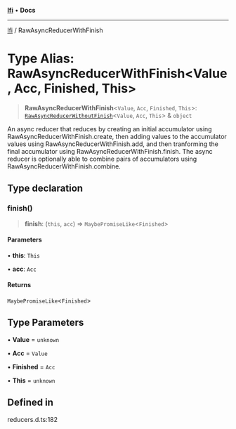 [**lfi**](../readme.md) • **Docs**

***

[lfi](../globals.md) / RawAsyncReducerWithFinish

# Type Alias: RawAsyncReducerWithFinish\<Value, Acc, Finished, This\>

> **RawAsyncReducerWithFinish**\<`Value`, `Acc`, `Finished`, `This`\>: [`RawAsyncReducerWithoutFinish`](RawAsyncReducerWithoutFinish.md)\<`Value`, `Acc`, `This`\> & `object`

An async reducer that reduces by creating an initial accumulator using
RawAsyncReducerWithFinish.create, then adding values to the
accumulator values using RawAsyncReducerWithFinish.add, and then
tranforming the final accumulator using
RawAsyncReducerWithFinish.finish. The async
reducer is optionally able to combine pairs of accumulators using
RawAsyncReducerWithFinish.combine.

## Type declaration

### finish()

> **finish**: (`this`, `acc`) => `MaybePromiseLike`\<`Finished`\>

#### Parameters

• **this**: `This`

• **acc**: `Acc`

#### Returns

`MaybePromiseLike`\<`Finished`\>

## Type Parameters

• **Value** = `unknown`

• **Acc** = `Value`

• **Finished** = `Acc`

• **This** = `unknown`

## Defined in

reducers.d.ts:182
